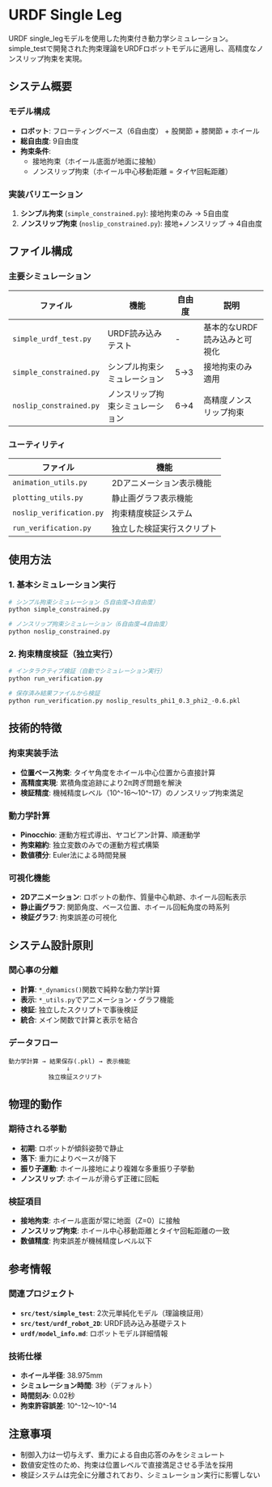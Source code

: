 # URDF Single Leg

URDF single_legモデルを使用した拘束付き動力学シミュレーション。simple_testで開発された拘束理論をURDFロボットモデルに適用し、高精度なノンスリップ拘束を実現。

## システム概要

### モデル構成
- **ロボット**: フローティングベース（6自由度） + 股関節 + 膝関節 + ホイール
- **総自由度**: 9自由度
- **拘束条件**: 
  - 接地拘束（ホイール底面が地面に接触）
  - ノンスリップ拘束（ホイール中心移動距離 = タイヤ回転距離）

### 実装バリエーション
1. **シンプル拘束** (`simple_constrained.py`): 接地拘束のみ → 5自由度
2. **ノンスリップ拘束** (`noslip_constrained.py`): 接地+ノンスリップ → 4自由度

## ファイル構成

### 主要シミュレーション
| ファイル | 機能 | 自由度 | 説明 |
|---------|------|--------|------|
| `simple_urdf_test.py` | URDF読み込みテスト | - | 基本的なURDF読み込みと可視化 |
| `simple_constrained.py` | シンプル拘束シミュレーション | 5→3 | 接地拘束のみ適用 |
| `noslip_constrained.py` | ノンスリップ拘束シミュレーション | 6→4 | 高精度ノンスリップ拘束 |

### ユーティリティ
| ファイル | 機能 |
|---------|------|
| `animation_utils.py` | 2Dアニメーション表示機能 |
| `plotting_utils.py` | 静止画グラフ表示機能 |
| `noslip_verification.py` | 拘束精度検証システム |
| `run_verification.py` | 独立した検証実行スクリプト |

## 使用方法

### 1. 基本シミュレーション実行

```bash
# シンプル拘束シミュレーション（5自由度→3自由度）
python simple_constrained.py

# ノンスリップ拘束シミュレーション（6自由度→4自由度）
python noslip_constrained.py
```

### 2. 拘束精度検証（独立実行）

```bash
# インタラクティブ検証（自動でシミュレーション実行）
python run_verification.py

# 保存済み結果ファイルから検証
python run_verification.py noslip_results_phi1_0.3_phi2_-0.6.pkl
```

## 技術的特徴

### 拘束実装手法
- **位置ベース拘束**: タイヤ角度をホイール中心位置から直接計算
- **高精度実現**: 累積角度追跡により2π跨ぎ問題を解決
- **検証精度**: 機械精度レベル（10^-16～10^-17）のノンスリップ拘束満足

### 動力学計算
- **Pinocchio**: 運動方程式導出、ヤコビアン計算、順運動学
- **拘束縮約**: 独立変数のみでの運動方程式構築
- **数値積分**: Euler法による時間発展

### 可視化機能
- **2Dアニメーション**: ロボットの動作、質量中心軌跡、ホイール回転表示
- **静止画グラフ**: 関節角度、ベース位置、ホイール回転角度の時系列
- **検証グラフ**: 拘束誤差の可視化

## システム設計原則

### 関心事の分離
- **計算**: `*_dynamics()`関数で純粋な動力学計算
- **表示**: `*_utils.py`でアニメーション・グラフ機能
- **検証**: 独立したスクリプトで事後検証
- **統合**: メイン関数で計算と表示を結合

### データフロー
```
動力学計算 → 結果保存(.pkl) → 表示機能
                ↓
           独立検証スクリプト
```

## 物理的動作

### 期待される挙動
- **初期**: ロボットが傾斜姿勢で静止
- **落下**: 重力によりベースが降下
- **振り子運動**: ホイール接地により複雑な多重振り子挙動
- **ノンスリップ**: ホイールが滑らず正確に回転

### 検証項目
- **接地拘束**: ホイール底面が常に地面（Z=0）に接触
- **ノンスリップ拘束**: ホイール中心移動距離とタイヤ回転距離の一致
- **数値精度**: 拘束誤差が機械精度レベル以下

## 参考情報

### 関連プロジェクト
- **`src/test/simple_test`**: 2次元単純化モデル（理論検証用）
- **`src/test/urdf_robot_2D`**: URDF読み込み基礎テスト
- **`urdf/model_info.md`**: ロボットモデル詳細情報

### 技術仕様
- **ホイール半径**: 38.975mm
- **シミュレーション時間**: 3秒（デフォルト）
- **時間刻み**: 0.02秒
- **拘束許容誤差**: 10^-12～10^-14

## 注意事項

- 制御入力は一切与えず、重力による自由応答のみをシミュレート
- 数値安定性のため、拘束は位置レベルで直接満足させる手法を採用
- 検証システムは完全に分離されており、シミュレーション実行に影響しない